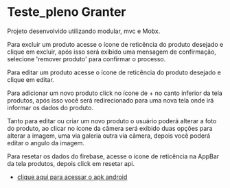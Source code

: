 # Teste_pleno Granter

Projeto desenvolvido utilizando modular, mvc e Mobx.



Para excluir um produto acesse o ícone de reticência do produto desejado e clique em excluir, após isso será exibido uma mensagem de confirmação, selecione 'remover produto' para confirmar o processo.

Para editar um produto acesse o ícone de reticência do produto desejado e clique em editar.

Para adicionar um novo produto click no ícone de + no canto inferior da tela produtos, após isso você será redirecionado para uma nova tela onde irá informar os dados do produto.

Tanto para editar ou criar um novo produto o usuário poderá alterar a foto do produto, ao clicar no ícone da câmera será exibido duas opções para alterar a imagem, uma via galeria outra via câmera, depois você poderá editar o angulo da imagem.

Para resetar os dados do firebase, acesse o icone de reticência na AppBar da tela produtos, depois click em resetar api.

- [clique aqui para acessar o apk android](https://drive.google.com/file/d/1MMglbqTnFmGLMqmtMy-G1VF8aE2ofrfY/view?usp=sharing)
